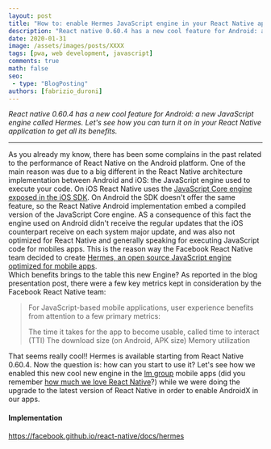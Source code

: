 ```yaml
---
layout: post
title: "How to: enable Hermes JavaScript engine in your React Native app"
description: "React native 0.60.4 has a new cool feature for Android: a new JavaScript engine called Hermes. Let's see how you can turn it on in your React Native application to get all its benefits."
date: 2020-01-31
image: /assets/images/posts/XXXX
tags: [pwa, web development, javascript]
comments: true
math: false
seo:
 - type: "BlogPosting"
authors: [fabrizio_duroni]
---
```


*React native 0.60.4 has a new cool feature for Android: a new JavaScript engine called Hermes. Let's see how you can turn it on in your React Native application to get all its benefits.*

---

As you already my know, there has been some complains in the past related to the performance of React Native on the Android platform. One of the main reason was due to a big different in the React Native architecture implementation between Android and iOS: the JavaScript engine used to execute your code. On iOS React Native uses the [JavaScript Core engine exposed in the iOS SDK](https://developer.apple.com/documentation/javascriptcore). On Android the SDK doesn't offer the same feature, so the React Native Android implementation embed a compiled version of the JavaScript Core engine. AS a consequence of this fact the engine used on Android didn't receive the regular updates that the iOS counterpart receive on each system major update, and was also not optimized for React Native and generally speaking for executing JavaScript code for mobiles apps. This is the reason way the Facebook React Native team decided to create [Hermes, an open source JavaScript engine optimized for mobile apps](https://engineering.fb.com/android/hermes/).  
Which benefits brings to the table this new Engine? As reported in the blog presentation post, there were a few key metrics kept in consideration by the Facebook React Native team:

>For JavaScript-based mobile applications, user experience benefits from attention to a few primary metrics:
>
>The time it takes for the app to become usable, called time to interact (TTI)
>The download size (on Android, APK size)
>Memory utilization

That seems really cool!! Hermes is available starting from React Native 0.60.4. Now the question is: how can you start to use it? Let's see how we enabled this new cool new engine in the [lm group](https://careers.lastminute.com/) mobile apps (did you remember [how much we love React Native](/2018/07/04/react-native-typescript-existing-app.html)?) while we were doing the upgrade to the latest version of React Native in order to enable AndroidX in our apps.

#### Implementation


https://facebook.github.io/react-native/docs/hermes